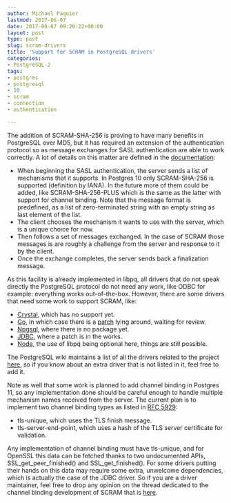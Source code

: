```yaml
---
author: Michael Paquier
lastmod: 2017-06-07
date: 2017-06-07 09:20:22+00:00
layout: post
type: post
slug: scram-drivers
title: 'Support for SCRAM in PostgreSQL drivers'
categories:
- PostgreSQL-2
tags:
- postgres
- postgresql
- 10
- scram
- connection
- authentication

---
```


The addition of SCRAM-SHA-256 is proving to have many benefits in PostgreSQL
over MD5, but it has required an extension of the authentication protocol so
as message exchanges for SASL authentication are able to work correctly. A lot
of details on this matter are defined in the
[documentation](https://www.postgresql.org/docs/devel/static/sasl-authentication.html):

  * When beginning the SASL authentication, the server sends a list of
  mechanisms that it supports. In Postgres 10 only SCRAM-SHA-256 is supported
  (definition by IANA). In the future more of them could be added, like
  SCRAM-SHA-256-PLUS which is the same as the latter with support for channel
  binding. Note that the message format is predefined, as a list of
  zero-terminated string with an empty string as last element of the list.
  * The client chooses the mechanism it wants to use with the server, which
  is a unique choice for now.
  * Then follows a set of messages exchanged. In the case of SCRAM those
  messages is are roughly a challenge from the server and response to it by
  the client.
  * Once the exchange completes, the server sends back a finalization message.

As this facility is already implemented in libpq, all drivers that do not
speak directly the PostgreSQL protocol do not need any work, like ODBC for
example: everything works out-of-the-box. However, there are some drivers
that need some work to support SCRAM, like:

  * [Crystal](https://github.com/will/crystal-pg/commits/master), which has
  no support yet.
  * [Go](https://github.com/lib/pq), in which case there is a
  [patch](https://github.com/lib/pq/pull/608) lying around, waiting for
  review.
  * [Npgsql](npgsql.projects.postgresql.org), where there is no package
  yet.
  * [JDBC](https://jdbc.postgresql.org/), where a patch is in the works.
  * [Node](https://github.com/brianc/node-postgres), the use of libpq being
  optional here, things are still possible.

The PostgreSQL wiki maintains a list of all the drivers related to the project
[here](https://wiki.postgresql.org/wiki/List_of_drivers), so if you know about
an extra driver that is not listed in it, feel free to add it.

Note as well that some work is planned to add channel binding in Postgres 11,
so any implementation done should be careful enough to handle multiple
mechanism names received from the server. The current plan is to implement
two channel binding types as listed in
[RFC 5929](https://tools.ietf.org/html/rfc5929):

  * tls-unique, which uses the TLS finish message.
  * tls-server-end-point, which uses a hash of the TLS server certificate
  for validation.

Any implementation of channel binding must have tls-unique, and for
OpenSSL this data can be fetched thanks to two undocumented APIs,
SSL\_get\_peer\_finished() and SSL\_get\_finished(). For some drivers
putting their hands on this data may require some extra, unwelcome
dependencies, which is actually the case of the JDBC driver. So if you
are a driver maintainer, feel free to drop any opinion on the thread
dedicated to the channel binding development of SCRAM that is
[here](https://www.postgresql.org/message-id/CAB7nPqTZxVG9Lk0Ojg7wUR4mhGGd_W=Qa4+7wuhy6k75kE9keg@mail.gmail.com).
